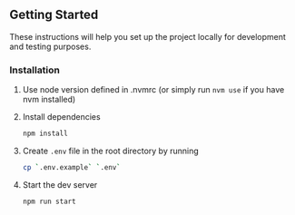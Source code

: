 ## Getting Started
These instructions will help you set up the project locally for development and testing purposes.

### Installation
1. Use node version defined in .nvmrc (or simply run `nvm use` if you have nvm installed)

2. Install dependencies

    ```bash
    npm install
    ```
	
3. Create `.env` file in the root directory by running

    ```bash
    cp `.env.example` `.env`
    ```
	
4. Start the dev server

    ```bash
    npm run start
    ```

